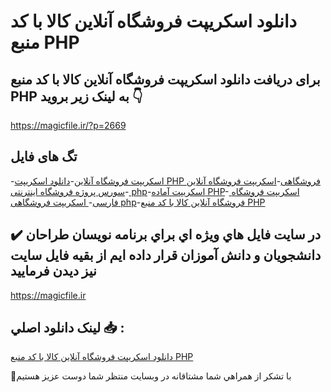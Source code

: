 # دانلود اسکریپت فروشگاه آنلاین کالا با کد منبع PHP

## برای دریافت دانلود اسکریپت فروشگاه آنلاین کالا با کد منبع PHP به لینک زیر بروید 👇

https://magicfile.ir/?p=2669

## تگ های فایل

-[اسکریپت فروشگاه آنلاین](https://magicfile.ir/product/%d8%a7%d8%b3%da%a9%d8%b1%db%8c%d9%be%d8%aa-%d9%81%d8%b1%d9%88%d8%b4%da%af%d8%a7%d9%87-%d8%a2%d9%86%d9%84%d8%a7%db%8c%d9%86-%da%a9%d8%a7%d9%84%d8%a7-%d8%a8%d8%a7-%da%a9%d8%af-php/)-[دانلود اسکریپت PHP فروشگاهی](https://magicfile.ir/product/%d8%a7%d8%b3%da%a9%d8%b1%db%8c%d9%be%d8%aa-%d9%81%d8%b1%d9%88%d8%b4%da%af%d8%a7%d9%87-%d8%a2%d9%86%d9%84%d8%a7%db%8c%d9%86-%da%a9%d8%a7%d9%84%d8%a7-%d8%a8%d8%a7-%da%a9%d8%af-php/)-[اسکریپت فروشگاه آنلاین ](https://magicfile.ir/product/%d8%a7%d8%b3%da%a9%d8%b1%db%8c%d9%be%d8%aa-%d9%81%d8%b1%d9%88%d8%b4%da%af%d8%a7%d9%87-%d8%a2%d9%86%d9%84%d8%a7%db%8c%d9%86-%da%a9%d8%a7%d9%84%d8%a7-%d8%a8%d8%a7-%da%a9%d8%af-php/)-[سورس پروژه فروشگاه اینترنتی php](https://magicfile.ir/product/%d8%a7%d8%b3%da%a9%d8%b1%db%8c%d9%be%d8%aa-%d9%81%d8%b1%d9%88%d8%b4%da%af%d8%a7%d9%87-%d8%a2%d9%86%d9%84%d8%a7%db%8c%d9%86-%da%a9%d8%a7%d9%84%d8%a7-%d8%a8%d8%a7-%da%a9%d8%af-php/)-[اسکریپت آماده PHP](https://magicfile.ir/product/%d8%a7%d8%b3%da%a9%d8%b1%db%8c%d9%be%d8%aa-%d9%81%d8%b1%d9%88%d8%b4%da%af%d8%a7%d9%87-%d8%a2%d9%86%d9%84%d8%a7%db%8c%d9%86-%da%a9%d8%a7%d9%84%d8%a7-%d8%a8%d8%a7-%da%a9%d8%af-php/)-[ اسکریپت فروشگاه فارسی](https://magicfile.ir/product/%d8%a7%d8%b3%da%a9%d8%b1%db%8c%d9%be%d8%aa-%d9%81%d8%b1%d9%88%d8%b4%da%af%d8%a7%d9%87-%d8%a2%d9%86%d9%84%d8%a7%db%8c%d9%86-%da%a9%d8%a7%d9%84%d8%a7-%d8%a8%d8%a7-%da%a9%d8%af-php/)-[ اسکریپت فروشگاهی php](https://magicfile.ir/product/%d8%a7%d8%b3%da%a9%d8%b1%db%8c%d9%be%d8%aa-%d9%81%d8%b1%d9%88%d8%b4%da%af%d8%a7%d9%87-%d8%a2%d9%86%d9%84%d8%a7%db%8c%d9%86-%da%a9%d8%a7%d9%84%d8%a7-%d8%a8%d8%a7-%da%a9%d8%af-php/)-[فروشگاه آنلاین کالا با کد منبع PHP](https://magicfile.ir/product/%d8%a7%d8%b3%da%a9%d8%b1%db%8c%d9%be%d8%aa-%d9%81%d8%b1%d9%88%d8%b4%da%af%d8%a7%d9%87-%d8%a2%d9%86%d9%84%d8%a7%db%8c%d9%86-%da%a9%d8%a7%d9%84%d8%a7-%d8%a8%d8%a7-%da%a9%d8%af-php/)

## ✔️ در سايت فايل هاي ويژه اي براي برنامه نويسان طراحان دانشجويان و دانش آموزان قرار داده ايم از بقيه فايل سايت نيز ديدن فرماييد

https://magicfile.ir


## لينک دانلود اصلي 📥 :

[دانلود اسکریپت فروشگاه آنلاین کالا با کد منبع PHP](https://magicfile.ir/product/%d8%a7%d8%b3%da%a9%d8%b1%db%8c%d9%be%d8%aa-%d9%81%d8%b1%d9%88%d8%b4%da%af%d8%a7%d9%87-%d8%a2%d9%86%d9%84%d8%a7%db%8c%d9%86-%da%a9%d8%a7%d9%84%d8%a7-%d8%a8%d8%a7-%da%a9%d8%af-php/) 


🙏با تشکر از همراهي شما مشتاقانه در وبسایت منتظر شما دوست عزیز هستیم


